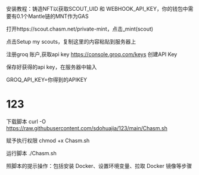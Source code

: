 安装教程：铸造NFT以获取SCOUT_UID 和 WEBHOOK_API_KEY，你的钱包中需要有0.1个Mantle链的MNT作为GAS

打开https://scout.chasm.net/private-mint，点击_mint(scout)

点击Setup my scouts，复制这里的内容粘贴到服务器上

注册groq 账户,获取api key
https://console.groq.com/keys
创建API Key

保存好获得的api key，在服务器中输入

GROQ_API_KEY=你得到的APIKEY




# 123
下载脚本
  curl -O https://raw.githubusercontent.com/sdohuajia/123/main/Chasm.sh

赋予执行权限
  chmod +x Chasm.sh

运行脚本
  ./Chasm.sh

照脚本的提示操作：包括安装 Docker、设置环境变量、拉取 Docker 镜像等步骤
